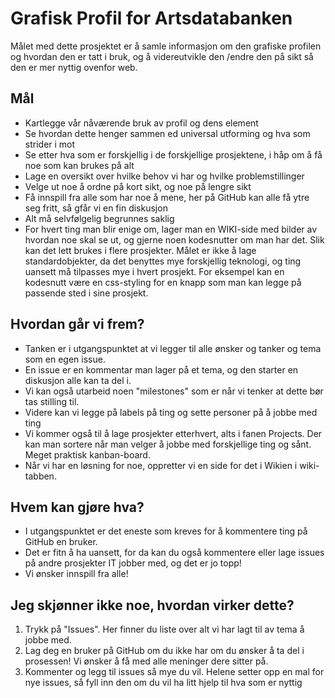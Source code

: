 # Grafisk Profil for Artsdatabanken
Målet med dette prosjektet er å samle informasjon om den grafiske profilen og hvordan den er tatt i bruk, og å videreutvikle den /endre den på sikt så den er mer nyttig ovenfor web.

## Mål
- Kartlegge vår nåværende bruk av profil og dens element
- Se hvordan dette henger sammen ed universal utforming og hva som strider i mot
- Se etter hva som er forskjellig i de forskjellige prosjektene, i håp om å få noe som kan brukes på alt
- Lage en oversikt over hvilke behov vi har og hvilke problemstillinger
- Velge ut noe å ordne på kort sikt, og noe på lengre sikt
- Få innspill fra alle som har noe å mene, her på GitHub kan alle få ytre seg fritt, så gfår vi en fin diskusjon
- Alt må selvfølgelig begrunnes saklig
- For hvert ting man blir enige om, lager man en WIKI-side med bilder av hvordan noe skal se ut, og gjerne noen kodesnutter om man har det. Slik kan det lett brukes i flere prosjekter. Målet er ikke å lage standardobjekter, da det benyttes mye forskjellig teknologi, og ting uansett må tilpasses mye i hvert prosjekt. For eksempel kan en kodesnutt være en css-styling for en knapp som man kan legge på passende sted i sine prosjekt.

## Hvordan går vi frem?
- Tanken er i utgangspunktet at vi legger til alle ønsker og tanker og tema som en egen issue. 
- En issue er en kommentar man lager på et tema, og den starter en diskusjon alle kan ta del i. 
- Vi kan også utarbeid noen "milestones" som er når vi tenker at dette bør tas stilling til. 
- Videre kan vi legge på labels på ting og sette personer på å jobbe med ting
- Vi kommer også til å lage prosjekter etterhvert, alts i fanen Projects. Der kan man sortere når man velger å jobbe med forskjellige ting og sånt. Meget praktisk kanban-board.
- Når vi har en løsning for noe, oppretter vi en side for det i Wikien i wiki-tabben.

## Hvem kan gjøre hva?
- I utgangspunktet er det eneste som kreves for å kommentere ting på GitHub en bruker.
- Det er fitn å ha uansett, for da kan du også kommentere eller lage issues på andre prosjekter IT jobber med, og det er jo topp!
- Vi ønsker innspill fra alle!

## Jeg skjønner ikke noe, hvordan virker dette?
1) Trykk på "Issues". Her finner du liste over alt vi har lagt til av tema å jobbe med.
2) Lag deg en bruker på GitHub om du ikke har om du ønsker å ta del i prosessen! Vi ønsker å få med alle meninger dere sitter på.
3) Kommenter og legg til issues så mye du vil. Helene setter opp en mal for nye issues, så fyll inn den om du vil ha litt hjelp til hva som er nyttig

